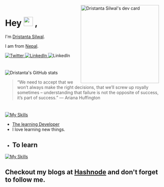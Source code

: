   <a href="https://app.daily.dev/Dristanta" target="_blank">
    <img
      alt="Dristanta Silwal's dev card"
      width="256"
      align="right"
      src="https://api.daily.dev/devcards/5e5335e7feec40689a3920acf998971d.png?r=7ec"
    />
  </a>


# Hey  <img alt="wave" src="https://github.com/TheDudeThatCode/TheDudeThatCode/raw/master/Assets/Hi.gif" width="30"/> ,


I'm [Dristanta Silwal](https://dristantasilwal.com.np).

I am from [Nepal](https://en.wikipedia.org/wiki/Nepal).
<div align="left">
  <a href="https://twitter.com/DristantaSilwal">
    <img
      src="https://img.shields.io/twitter/follow/DristantaSilwal?label=Twitter&logo=twitter&style=flat-square&color=00acee&logoColor=ffffff"
      alt="Twitter"
    />
  </a>
  <a href="https://www.linkedin.com/in/dristantasilwal/">
    <img
      src="https://img.shields.io/static/v1?logo=linkedin&style=flat-square&color=0072b1&label=LinkedIn&message=663"
      alt="LinkedIn"
    />
  </a>
    <a>
    <img
      src="https://komarev.com/ghpvc/?username=dristanta-silwal"
      alt="LinkedIn"
    />
  </a>
</div>

#

![Dristanta's GitHub stats](https://github-readme-stats.vercel.app/api?username=dristanta-silwal&show_icons=true&theme=radical&border_color=d8387c)

> “We need to accept that we won’t always make the right decisions, that we’ll screw up royally sometimes – understanding that failure is not the opposite of success, it’s part of success.” — Ariana Huffington

#

[![My Skills](https://skillicons.dev/icons?i=html,css,js,bash,blender,bootstrap,c,cloudflare,codepen,discord,figma,git,github,idea,linkedin,linux,md,mysql,netlify,nodejs,ps,powershell,py,react,regex,stackoverflow,vscode,wordpress&perline=14)](https://skillicons.dev)

- [The learning Developer](https://dristantasilwal.com.np)
- I love learning new things.
- ## To learn
[![My Skills](https://skillicons.dev/icons?i=aws,flutter,angular,autocad,azure,dart,bots,docker,flutter,pytorch,qt,r,rails,swift&perline=14)](https://skillicons.dev)

## Checkout my blogs at [Hashnode](https://dristantasilwal.hashnode.dev/) and don't forget to follow me.
